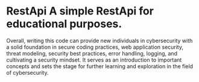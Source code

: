 # RestApi A simple RestApi for educational purposes. 
Overall, writing this code can provide new individuals in cybersecurity with a solid foundation in secure coding practices, web application security, threat modeling, security best practices, error handling, logging, and cultivating a security mindset. It serves as an introduction to important concepts and sets the stage for further learning and exploration in the field of cybersecurity.
